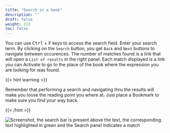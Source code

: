 ```yaml
---
title: "Search in a book"
description: ""
draft: false
weight: 213
toc: false
---
```



You can use <kbd>Ctrl</kbd> + <kbd>F</kbd> keys to access the 
search field. Enter your search term. By clicking on the 
`Search` button, you get `Back` and `Next` buttons to navigate between occurences.
The number of matches found is a link that will open a `List of results` 
in the right panel.
Each match displayed is a link you can Activate to go to the place 
of the book where the expression you are looking for was found.

{{< hint warning >}}

Remember that performing a search and navigating thru the results 
will make you loose the reading point you where at. 
Just place a Bookmark to make sure you find your way back.

{{< /hint >}}


<img src="/thorium-reader-doc/images/local-fr/thorium-search-navpanel.png" alt="Screenshot, the search bar is present above the text, the corresponding text highlighted in green and the Search panel indicates a match"/>